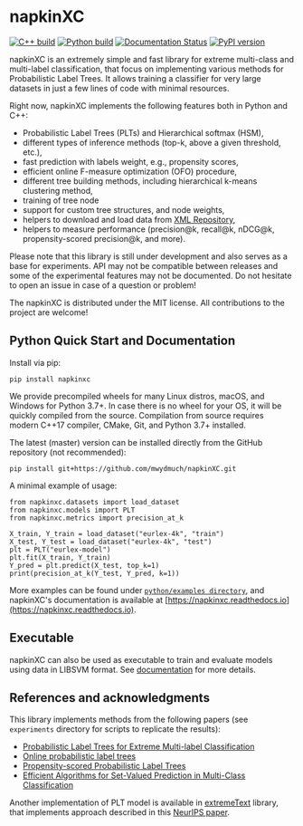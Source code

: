 # napkinXC 
[![C++ build](https://github.com/mwydmuch/napkinXC/actions/workflows/cpp-test-build.yml/badge.svg)](https://github.com/mwydmuch/napkinXC/actions/workflows/cpp-test-build.yml)
[![Python build](https://github.com/mwydmuch/napkinXC/actions/workflows/python-test-build.yml/badge.svg)](https://github.com/mwydmuch/napkinXC/actions/workflows/python-test-build.yml)
[![Documentation Status](https://readthedocs.org/projects/napkinxc/badge/?version=latest)](https://napkinxc.readthedocs.io/en/latest/?badge=latest)
[![PyPI version](https://badge.fury.io/py/napkinxc.svg)](https://badge.fury.io/py/napkinxc) 

napkinXC is an extremely simple and fast library for extreme multi-class and multi-label classification, 
that focus on implementing various methods for Probabilistic Label Trees.
It allows training a classifier for very large datasets in just a few lines of code with minimal resources.

Right now, napkinXC implements the following features both in Python and C++:
- Probabilistic Label Trees (PLTs) and Hierarchical softmax (HSM),
- different types of inference methods (top-k, above a given threshold, etc.),
- fast prediction with labels weight, e.g., propensity scores,
- efficient online F-measure optimization (OFO) procedure,
- different tree building methods, including hierarchical k-means clustering method,
- training of tree node
- support for custom tree structures, and node weights, 
- helpers to download and load data from [XML Repository](http://manikvarma.org/downloads/XC/XMLRepository.html),
- helpers to measure performance (precision@k, recall@k, nDCG@k, propensity-scored precision@k, and more).

Please note that this library is still under development and also serves as a base for experiments.
API may not be compatible between releases and some of the experimental features may not be documented.
Do not hesitate to open an issue in case of a question or problem!

The napkinXC is distributed under the MIT license. 
All contributions to the project are welcome!


## Python Quick Start and Documentation

Install via pip:
```
pip install napkinxc
```
We provide precompiled wheels for many Linux distros, macOS, and Windows for Python 3.7+.
In case there is no wheel for your OS, it will be quickly compiled from the source.
Compilation from source requires modern C++17 compiler, CMake, Git, and Python 3.7+ installed.


The latest (master) version can be installed directly from the GitHub repository (not recommended):
```
pip install git+https://github.com/mwydmuch/napkinXC.git
```


A minimal example of usage:
```
from napkinxc.datasets import load_dataset
from napkinxc.models import PLT
from napkinxc.metrics import precision_at_k

X_train, Y_train = load_dataset("eurlex-4k", "train")
X_test, Y_test = load_dataset("eurlex-4k", "test")
plt = PLT("eurlex-model")
plt.fit(X_train, Y_train)
Y_pred = plt.predict(X_test, top_k=1)
print(precision_at_k(Y_test, Y_pred, k=1)) 
```

More examples can be found under [`python/examples directory`](https://github.com/mwydmuch/napkinXC/tree/master/python/examples),
and napkinXC's documentation is available at [https://napkinxc.readthedocs.io](https://napkinxc.readthedocs.io).


## Executable

napkinXC can also be used as executable to train and evaluate models using data in LIBSVM format.
See [documentation](https://napkinxc.readthedocs.io/en/latest/exe_usage.html) for more details.


## References and acknowledgments

This library implements methods from the following papers (see `experiments` directory for scripts to replicate the results):

- [Probabilistic Label Trees for Extreme Multi-label Classification](https://arxiv.org/abs/2009.11218)
- [Online probabilistic label trees](http://proceedings.mlr.press/v130/jasinska-kobus21a.html)
- [Propensity-scored Probabilistic Label Trees](https://dl.acm.org/doi/10.1145/3404835.3463084)
- [Efficient Algorithms for Set-Valued Prediction in Multi-Class Classification](https://link.springer.com/article/10.1007/s10618-021-00751-x)

Another implementation of PLT model is available in [extremeText](https://github.com/mwydmuch/extremeText) library, 
that implements approach described in this [NeurIPS paper](http://papers.nips.cc/paper/7872-a-no-regret-generalization-of-hierarchical-softmax-to-extreme-multi-label-classification).

